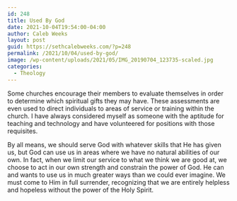 ```yaml
---
id: 248
title: Used By God
date: 2021-10-04T19:54:00-04:00
author: Caleb Weeks
layout: post
guid: https://sethcalebweeks.com/?p=248
permalink: /2021/10/04/used-by-god/
image: /wp-content/uploads/2021/05/IMG_20190704_123735-scaled.jpg
categories:
  - Theology
---
```

Some churches encourage their members to evaluate themselves in order to determine which spiritual gifts they may have. These assessments are even used to direct individuals to areas of service or training within the church. I have always considered myself as someone with the aptitude for teaching and technology and have volunteered for positions with those requisites.

By all means, we should serve God with whatever skills that He has given us, but God can use us in areas where we have no natural abilities of our own. In fact, when we limit our service to what we think we are good at, we choose to act in our own strength and constrain the power of God. He can and wants to use us in much greater ways than we could ever imagine. We must come to Him in full surrender, recognizing that we are entirely helpless and hopeless without the power of the Holy Spirit.
